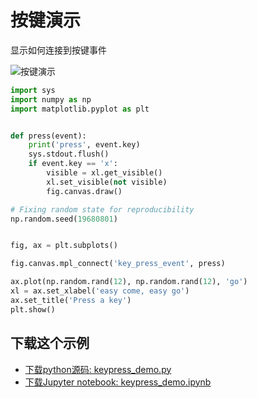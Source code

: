 # 按键演示

显示如何连接到按键事件

![按键演示](https://matplotlib.org/_images/sphx_glr_keypress_demo_001.png)

```python
import sys
import numpy as np
import matplotlib.pyplot as plt


def press(event):
    print('press', event.key)
    sys.stdout.flush()
    if event.key == 'x':
        visible = xl.get_visible()
        xl.set_visible(not visible)
        fig.canvas.draw()

# Fixing random state for reproducibility
np.random.seed(19680801)


fig, ax = plt.subplots()

fig.canvas.mpl_connect('key_press_event', press)

ax.plot(np.random.rand(12), np.random.rand(12), 'go')
xl = ax.set_xlabel('easy come, easy go')
ax.set_title('Press a key')
plt.show()
```

## 下载这个示例
            
- [下载python源码: keypress_demo.py](https://matplotlib.org/_downloads/keypress_demo.py)
- [下载Jupyter notebook: keypress_demo.ipynb](https://matplotlib.org/_downloads/keypress_demo.ipynb)